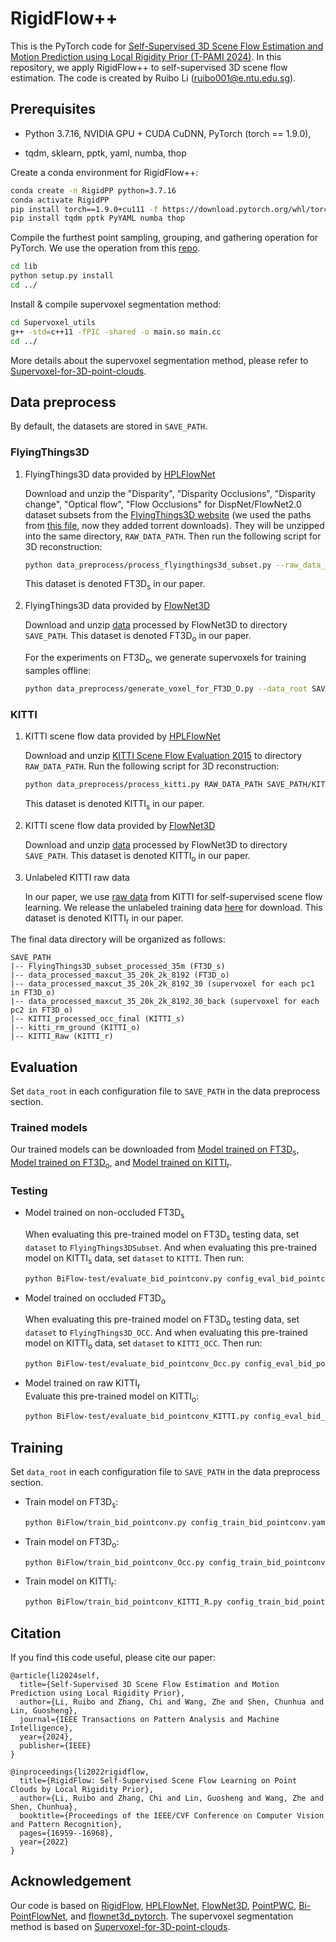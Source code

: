 # RigidFlow++
This is the PyTorch code for [Self-Supervised 3D Scene Flow Estimation and Motion Prediction using Local Rigidity Prior (T-PAMI 2024)](https://www.computer.org/csdl/journal/tp/5555/01/10530455/1WWdXdJBbTW). In this repository, we apply RigidFlow++ to  self-supervised 3D scene flow estimation. The code is created by Ruibo Li (ruibo001@e.ntu.edu.sg).


## Prerequisites
- Python 3.7.16, NVIDIA GPU + CUDA CuDNN, PyTorch (torch == 1.9.0),

- tqdm, sklearn, pptk, yaml, numba, thop



Create a conda environment for RigidFlow++:
```bash
conda create -n RigidPP python=3.7.16
conda activate RigidPP
pip install torch==1.9.0+cu111 -f https://download.pytorch.org/whl/torch_stable.html
pip install tqdm pptk PyYAML numba thop
```

Compile the furthest point sampling, grouping, and gathering operation for PyTorch. We use the operation from this [repo](https://github.com/sshaoshuai/Pointnet2.PyTorch).
```bash
cd lib
python setup.py install
cd ../
```

Install & compile supervoxel segmentation method:
```bash
cd Supervoxel_utils
g++ -std=c++11 -fPIC -shared -o main.so main.cc
cd ../
```
More details about the supervoxel segmentation method, please refer to [Supervoxel-for-3D-point-clouds](https://github.com/yblin/Supervoxel-for-3D-point-clouds).

## Data preprocess
By default, the datasets are stored in `SAVE_PATH`.
### FlyingThings3D
1. FlyingThings3D data provided by [HPLFlowNet](https://github.com/laoreja/HPLFlowNet)

    Download and unzip the "Disparity", "Disparity Occlusions", "Disparity change", "Optical flow", "Flow Occlusions" for DispNet/FlowNet2.0 dataset subsets from the [FlyingThings3D website](https://lmb.informatik.uni-freiburg.de/resources/datasets/SceneFlowDatasets.en.html) (we used the paths from [this file](https://lmb.informatik.uni-freiburg.de/data/FlyingThings3D_subset/FlyingThings3D_subset_all_download_paths.txt), now they added torrent downloads). They will be unzipped into the same directory, `RAW_DATA_PATH`. Then run the following script for 3D reconstruction:

    ```bash
    python data_preprocess/process_flyingthings3d_subset.py --raw_data_path RAW_DATA_PATH --save_path SAVE_PATH/FlyingThings3D_subset_processed_35m --only_save_near_pts
    ```

    This dataset is denoted FT3D<sub>s</sub> in our paper.

2. FlyingThings3D data provided by [FlowNet3D](https://github.com/xingyul/flownet3d)

    Download and unzip [data](https://drive.google.com/file/d/1CMaxdt-Tg1Wct8v8eGNwuT7qRSIyJPY-/view) processed by FlowNet3D to directory `SAVE_PATH`. This dataset is denoted FT3D<sub>o</sub> in our paper.

    For the experiments on FT3D<sub>o</sub>, we generate supervoxels for training samples offline:
    ```bash
    python data_preprocess/generate_voxel_for_FT3D_O.py --data_root SAVE_PATH --num_supervoxels 30
    ```

### KITTI
1. KITTI scene flow data provided by [HPLFlowNet](https://github.com/laoreja/HPLFlowNet)

    Download and unzip [KITTI Scene Flow Evaluation 2015](http://www.cvlibs.net/download.php?file=data_scene_flow.zip) to directory `RAW_DATA_PATH`.
    Run the following script for 3D reconstruction:
    ```bash
    python data_preprocess/process_kitti.py RAW_DATA_PATH SAVE_PATH/KITTI_processed_occ_final
    ```
    This dataset is denoted KITTI<sub>s</sub> in our paper.

2. KITTI scene flow data provided by [FlowNet3D](https://github.com/xingyul/flownet3d)

    Download and unzip [data](https://drive.google.com/open?id=1XBsF35wKY0rmaL7x7grD_evvKCAccbKi) processed by FlowNet3D to directory `SAVE_PATH`. This dataset is denoted KITTI<sub>o</sub> in our paper.

3. Unlabeled KITTI raw data

    In our paper, we use [raw data](http://www.cvlibs.net/datasets/kitti/raw_data.php) from KITTI for self-supervised scene flow learning.
    We release the unlabeled training data [here](https://drive.google.com/file/d/12S69dpuz3PDujVZIcrDP_8H5QmbWZP9m/view?usp=sharing) for download. This dataset is denoted KITTI<sub>r</sub> in our paper.

The final data directory will be organized as follows:
```
SAVE_PATH
|-- FlyingThings3D_subset_processed_35m (FT3D_s)
|-- data_processed_maxcut_35_20k_2k_8192 (FT3D_o)
|-- data_processed_maxcut_35_20k_2k_8192_30 (supervoxel for each pc1 in FT3D_o)
|-- data_processed_maxcut_35_20k_2k_8192_30_back (supervoxel for each pc2 in FT3D_o)
|-- KITTI_processed_occ_final (KITTI_s)
|-- kitti_rm_ground (KITTI_o)
|-- KITTI_Raw (KITTI_r)
```


## Evaluation
Set `data_root` in each configuration file to `SAVE_PATH` in the data preprocess section.

### Trained models
Our trained models can be downloaded from [Model trained on FT3D<sub>s</sub>](https://drive.google.com/file/d/17SQrZmqgCn0lsu2aFNOsiQtuL4btukW1/view?usp=drive_link), [Model trained on FT3D<sub>o</sub>](https://drive.google.com/file/d/1x8yhsm0YB017IpOfaDXXDVMGwUDR0mjk/view?usp=drive_link), and [Model trained on KITTI<sub>r</sub>](https://drive.google.com/file/d/1iYOLG-0Gs0q0MfirFB2o0eUc7kKmB1dq/view?usp=drive_link).


### Testing

* Model trained on non-occluded FT3D<sub>s</sub>

    When evaluating this pre-trained model on FT3D<sub>s</sub> testing data, set `dataset` to `FlyingThings3DSubset`.  And when evaluating this pre-trained model on KITTI<sub>s</sub> data, set `dataset` to `KITTI`.
Then run:
    ```bash
    python BiFlow-test/evaluate_bid_pointconv.py config_eval_bid_pointconv.yaml
    ```

* Model trained on occluded FT3D<sub>o</sub>

    When evaluating this pre-trained model on FT3D<sub>o</sub> testing data, set `dataset` to `FlyingThings3D_OCC`.  And when evaluating this pre-trained model on KITTI<sub>o</sub> data, set `dataset` to `KITTI_OCC`. Then run:
    ```bash
    python BiFlow-test/evaluate_bid_pointconv_Occ.py config_eval_bid_pointconv_Occ.yaml
    ```

* Model trained on raw KITTI<sub>r</sub>  
    Evaluate this pre-trained model on KITTI<sub>o</sub>:
    ```bash
    python BiFlow-test/evaluate_bid_pointconv_KITTI.py config_eval_bid_pointconv_KITTI.yaml
    ```

## Training
Set `data_root` in each configuration file to `SAVE_PATH` in the data preprocess section.

* Train model on FT3D<sub>s</sub>:
    ```bash
   python BiFlow/train_bid_pointconv.py config_train_bid_pointconv.yaml
    ```

* Train model on FT3D<sub>o</sub>:
    ```bash
   python BiFlow/train_bid_pointconv_Occ.py config_train_bid_pointconv_Occ.yaml
    ```

* Train model on KITTI<sub>r</sub>:
  ```bash
  python BiFlow/train_bid_pointconv_KITTI_R.py config_train_bid_pointconv_KITTI.yaml
  ```

## Citation

If you find this code useful, please cite our paper:
```
@article{li2024self,
  title={Self-Supervised 3D Scene Flow Estimation and Motion Prediction using Local Rigidity Prior},
  author={Li, Ruibo and Zhang, Chi and Wang, Zhe and Shen, Chunhua and Lin, Guosheng},
  journal={IEEE Transactions on Pattern Analysis and Machine Intelligence},
  year={2024},
  publisher={IEEE}
}
```
```
@inproceedings{li2022rigidflow,
  title={RigidFlow: Self-Supervised Scene Flow Learning on Point Clouds by Local Rigidity Prior},
  author={Li, Ruibo and Zhang, Chi and Lin, Guosheng and Wang, Zhe and Shen, Chunhua},
  booktitle={Proceedings of the IEEE/CVF Conference on Computer Vision and Pattern Recognition},
  pages={16959--16968},
  year={2022}
}
```

## Acknowledgement

Our code is based on [RigidFlow](https://github.com/L1bra1/RigidFlow/), [HPLFlowNet](https://github.com/laoreja/HPLFlowNet), [FlowNet3D](https://github.com/xingyul/flownet3d), [PointPWC](https://github.com/DylanWusee/PointPWC), [Bi-PointFlowNet](https://github.com/valeoai/FLOT), and [flownet3d_pytorch](https://github.com/hyangwinter/flownet3d_pytorch).
The supervoxel segmentation method is based on [Supervoxel-for-3D-point-clouds](https://github.com/yblin/Supervoxel-for-3D-point-clouds).

